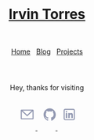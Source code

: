 <!DOCTYPE html>
<html lang="en" class="main">

<head>
  <meta charset="UTF-8">
  <meta name="viewport" content="width=device-width, initial-scale=1.0">
  <link rel="icon"
    href="data:image/svg+xml,<svg xmlns=%22http://www.w3.org/2000/svg%22 viewBox=%220 0 100 100%22><text y=%22.9em%22 font-size=%2290%22>️💻️</text></svg>">

  <link rel="stylesheet" href="style.css">
  <header>
     <a class="title" href="/">
      <h1>
        Irvin Torres
      </h1>
    </a>
    <nav>
      <p><a href="/">Home</a><a href="https://irvin.bearblog.dev/blog">Blog</a><a
          href="https://irvin.bearblog.dev/projects/">Projects</a>
      </p>

  </header>
</head>

<body>
  <div class="divflex">
    <div class="typewriter">
      <p>Hey, thanks for visiting</p>
    </div>


  </div>
  <div class="divflex socials">
    <a class="icon" href="mailto:irvint698@gmail.com" aria-label="Email">
      <svg width="35px" height="64px" viewBox="0 0 24 24" fill="none" xmlns="http://www.w3.org/2000/svg">
        <g id="SVGRepo_bgCarrier" stroke-width="0"></g>
        <g id="SVGRepo_tracerCarrier" stroke-linecap="round" stroke-linejoin="round"></g>
        <g id="SVGRepo_iconCarrier">
          <path fill-rule="evenodd" clip-rule="evenodd"
            d="M3.75 5.25L3 6V18L3.75 18.75H20.25L21 18V6L20.25 5.25H3.75ZM4.5 7.6955V17.25H19.5V7.69525L11.9999 14.5136L4.5 7.6955ZM18.3099 6.75H5.68986L11.9999 12.4864L18.3099 6.75Z"
            fill="#9399b2"></path>
        </g>
      </svg>
    </a>
    <a class="icon" href="https://github.com/IrvinTM" target="_blank" rel="noopener noreferrer" aria-label="GitHub">
      <svg width="25px" height="64px" viewBox="0 0 20 20" version="1.1" xmlns="http://www.w3.org/2000/svg"
        xmlns:xlink="http://www.w3.org/1999/xlink" fill="#9399b2">
        <g id="SVGRepo_bgCarrier" stroke-width="0"></g>
        <g id="SVGRepo_tracerCarrier" stroke-linecap="round" stroke-linejoin="round"></g>
        <g id="SVGRepo_iconCarrier">
          <title>github [#142]</title>
          <desc>Created with Sketch.</desc>
          <defs> </defs>
          <g id="Page-1" stroke="none" stroke-width="1" fill="none" fill-rule="evenodd">
            <g id="Dribbble-Light-Preview" transform="translate(-140.000000, -7559.000000)" fill="#9399b2">
              <g id="icons" transform="translate(56.000000, 160.000000)">
                <path
                  d="M94,7399 C99.523,7399 104,7403.59 104,7409.253 C104,7413.782 101.138,7417.624 97.167,7418.981 C96.66,7419.082 96.48,7418.762 96.48,7418.489 C96.48,7418.151 96.492,7417.047 96.492,7415.675 C96.492,7414.719 96.172,7414.095 95.813,7413.777 C98.04,7413.523 100.38,7412.656 100.38,7408.718 C100.38,7407.598 99.992,7406.684 99.35,7405.966 C99.454,7405.707 99.797,7404.664 99.252,7403.252 C99.252,7403.252 98.414,7402.977 96.505,7404.303 C95.706,7404.076 94.85,7403.962 94,7403.958 C93.15,7403.962 92.295,7404.076 91.497,7404.303 C89.586,7402.977 88.746,7403.252 88.746,7403.252 C88.203,7404.664 88.546,7405.707 88.649,7405.966 C88.01,7406.684 87.619,7407.598 87.619,7408.718 C87.619,7412.646 89.954,7413.526 92.175,7413.785 C91.889,7414.041 91.63,7414.493 91.54,7415.156 C90.97,7415.418 89.522,7415.871 88.63,7414.304 C88.63,7414.304 88.101,7413.319 87.097,7413.247 C87.097,7413.247 86.122,7413.234 87.029,7413.87 C87.029,7413.87 87.684,7414.185 88.139,7415.37 C88.139,7415.37 88.726,7417.2 91.508,7416.58 C91.513,7417.437 91.522,7418.245 91.522,7418.489 C91.522,7418.76 91.338,7419.077 90.839,7418.982 C86.865,7417.627 84,7413.783 84,7409.253 C84,7403.59 88.478,7399 94,7399"
                  id="github-[#142]"> </path>
              </g>
            </g>
          </g>
        </g>
      </svg>
    </a>
    <a class="icon" href="https://www.linkedin.com/in/irvin-elias-torres-45869a272/" target="_blank"
      rel="noopener noreferrer" aria-label="LinkedIn">
      <svg width="25px" height="64px" viewBox="0 0 24 24" fill="none" xmlns="http://www.w3.org/2000/svg">
        <g id="SVGRepo_bgCarrier" stroke-width="0"></g>
        <g id="SVGRepo_tracerCarrier" stroke-linecap="round" stroke-linejoin="round"></g>
        <g id="SVGRepo_iconCarrier">
          <path
            d="M6.5 8C7.32843 8 8 7.32843 8 6.5C8 5.67157 7.32843 5 6.5 5C5.67157 5 5 5.67157 5 6.5C5 7.32843 5.67157 8 6.5 8Z"
            fill="#9399b2"></path>
          <path
            d="M5 10C5 9.44772 5.44772 9 6 9H7C7.55228 9 8 9.44771 8 10V18C8 18.5523 7.55228 19 7 19H6C5.44772 19 5 18.5523 5 18V10Z"
            fill="#9399b2"></path>
          <path
            d="M11 19H12C12.5523 19 13 18.5523 13 18V13.5C13 12 16 11 16 13V18.0004C16 18.5527 16.4477 19 17 19H18C18.5523 19 19 18.5523 19 18V12C19 10 17.5 9 15.5 9C13.5 9 13 10.5 13 10.5V10C13 9.44771 12.5523 9 12 9H11C10.4477 9 10 9.44772 10 10V18C10 18.5523 10.4477 19 11 19Z"
            fill="#9399b2"></path>
          <path fill-rule="evenodd" clip-rule="evenodd"
            d="M20 1C21.6569 1 23 2.34315 23 4V20C23 21.6569 21.6569 23 20 23H4C2.34315 23 1 21.6569 1 20V4C1 2.34315 2.34315 1 4 1H20ZM20 3C20.5523 3 21 3.44772 21 4V20C21 20.5523 20.5523 21 20 21H4C3.44772 21 3 20.5523 3 20V4C3 3.44772 3.44772 3 4 3H20Z"
            fill="#9399b2"></path>
        </g>
      </svg>
    </a>

  </div>
  <style>
  div{
    text-align: center
  }
  a{
    padding: 6px
  }
  
  <style/>
</body>
<footer>
</footer>
</html>